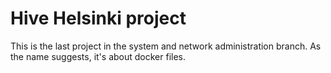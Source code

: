 # Hive Helsinki project
This is the last project in the system and network administration branch.
As the name suggests, it's about docker files.
